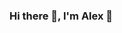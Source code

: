 ### Hi there 👋, I'm Alex 🚀

<!--
**Excoriate/excoriate** is a ✨ _special_ ✨ repository because its `README.md` (this file) appears on your GitHub profile.

## What I do?
I'm tech engineer, with a broad experience working in e-commerce, Site Reliability Engineering, DevOps and Cloud Engineering. Currently located in the Netherlands 🇳🇱. I'm an stoic apprentice, strongly adicted to books and feeding my brain (and soul?) with knowledge, phylosofy and learning how to live a better life with the maximum virtue that I can achieve. 🧖‍

Here are some ideas to get you started:

- 🔭 I’m currently working on ...
- 🌱 I’m currently learning ...
- 👯 I’m looking to collaborate on ...
- 🤔 I’m looking for help with ...
- 💬 Ask me about ...
- 📫 How to reach me: ...
- 😄 Pronouns: ...
- ⚡ Fun fact: ...
-->
